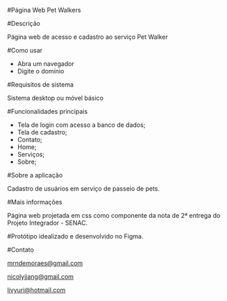 ﻿#Página Web Pet Walkers

#Descrição

Página web de acesso e cadastro ao serviço Pet Walker

#Como usar

- Abra um navegador
- Digite o domínio

#Requisitos de sistema

Sistema desktop ou móvel básico

#Funcionalidades principais

* Tela de login com acesso a banco de dados;
* Tela de cadastro;
* Contato;
* Home;
* Serviços;
* Sobre;

#Sobre a aplicação

Cadastro de usuários em serviço de passeio de pets.

#Mais informações

Página web projetada em css como componente da nota de 2ª entrega do Projeto Integrador - SENAC.

#Protótipo idealizado e desenvolvido no Figma.

#Contato

mrndemoraes@gmail.com

nicolyjjang@gmail.com

livyuri@hotmail.com
